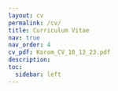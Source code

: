 ```yaml
---
layout: cv
permalink: /cv/
title: Curriculum Vitae
nav: true
nav_order: 4
cv_pdf: Korom_CV_10_13_23.pdf
description:
toc:
  sidebar: left
---
```

